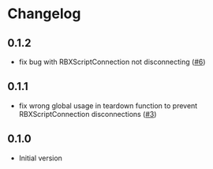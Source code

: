 # Changelog

## 0.1.2

- fix bug with RBXScriptConnection not disconnecting ([#6](https://github.com/seaofvoices/luau-teardown/pull/6))

## 0.1.1

- fix wrong global usage in teardown function to prevent RBXScriptConnection disconnections ([#3](https://github.com/seaofvoices/luau-teardown/pull/3))

## 0.1.0

* Initial version
